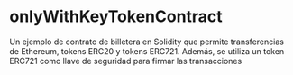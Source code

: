 # onlyWithKeyTokenContract
Un ejemplo de contrato de billetera en Solidity que permite transferencias de Ethereum, tokens ERC20 y tokens ERC721. Además, se utiliza un token ERC721 como llave de seguridad para firmar las transacciones
